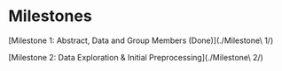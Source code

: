 # Milestones

[Milestone 1: Abstract, Data and Group Members (Done)](./Milestone\ 1/)

[Milestone 2: Data Exploration & Initial Preprocessing](./Milestone\ 2/)
